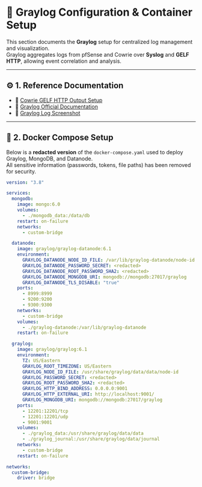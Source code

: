# 🧩 Graylog Configuration & Container Setup

This section documents the **Graylog** setup for centralized log management and visualization.  
Graylog aggregates logs from pfSense and Cowrie over **Syslog** and **GELF HTTP**, allowing event correlation and analysis.

---

## ⚙️ 1. Reference Documentation

- 🔗 [Cowrie GELF HTTP Output Setup](https://docs.cowrie.org/en/latest/graylog/README.html)
- 🔗 [Graylog Official Documentation](https://go2docs.graylog.org/current/downloading_and_installing_graylog/docker_installation.htm?tocpath=Install%20Graylog%7CContainerized%20Deployment%7C_____1)
- 🔗 [Graylog Log Screenshot](https://github.com/novella1010/pfsense-cowrie-graylog-setup/blob/main/graylog%20cowrie%20logs.png)

---

## 🐳 2. Docker Compose Setup

Below is a **redacted version** of the `docker-compose.yaml` used to deploy Graylog, MongoDB, and Datanode.  
All sensitive information (passwords, tokens, file paths) has been removed for security.

```yaml
version: "3.8"

services:
  mongodb:
    image: mongo:6.0
    volumes:
      - ./mongodb_data:/data/db
    restart: on-failure
    networks:
      - custom-bridge

  datanode:
    image: graylog/graylog-datanode:6.1
    environment:
      GRAYLOG_DATANODE_NODE_ID_FILE: /var/lib/graylog-datanode/node-id
      GRAYLOG_DATANODE_PASSWORD_SECRET: <redacted>
      GRAYLOG_DATANODE_ROOT_PASSWORD_SHA2: <redacted>
      GRAYLOG_DATANODE_MONGODB_URI: mongodb://mongodb:27017/graylog
      GRAYLOG_DATANODE_TLS_DISABLE: "true"
    ports:
      - 8999:8999
      - 9200:9200
      - 9300:9300
    networks:
      - custom-bridge
    volumes:
      - ./graylog-datanode:/var/lib/graylog-datanode
    restart: on-failure

  graylog:
    image: graylog/graylog:6.1
    environment:
      TZ: US/Eastern
      GRAYLOG_ROOT_TIMEZONE: US/Eastern
      GRAYLOG_NODE_ID_FILE: /usr/share/graylog/data/data/node-id
      GRAYLOG_PASSWORD_SECRET: <redacted>
      GRAYLOG_ROOT_PASSWORD_SHA2: <redacted>
      GRAYLOG_HTTP_BIND_ADDRESS: 0.0.0.0:9001
      GRAYLOG_HTTP_EXTERNAL_URI: http://localhost:9001/
      GRAYLOG_MONGODB_URI: mongodb://mongodb:27017/graylog
    ports:
      - 12201:12201/tcp
      - 12201:12201/udp
      - 9001:9001
    volumes:
      - ./graylog_data:/usr/share/graylog/data/data
      - ./graylog_journal:/usr/share/graylog/data/journal
    networks:
      - custom-bridge
    restart: on-failure

networks:
  custom-bridge:
    driver: bridge
